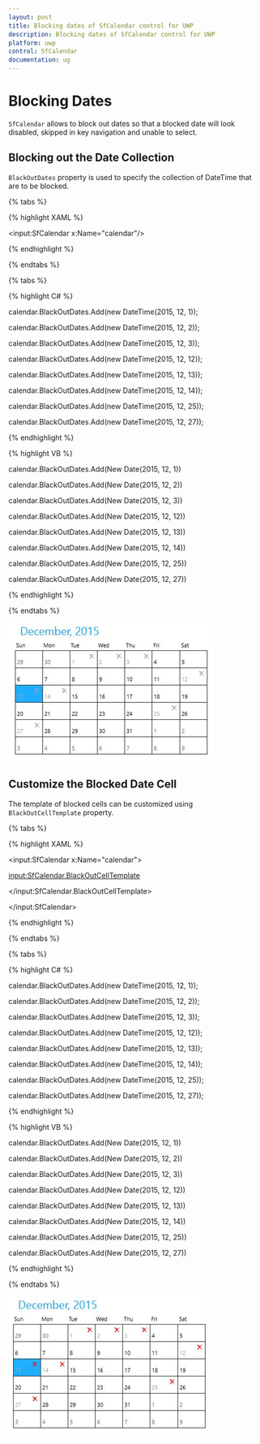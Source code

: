 ```yaml
---
layout: post
title: Blocking dates of SfCalendar control for UWP
description: Blocking dates of SfCalendar control for UWP
platform: uwp
control: SfCalendar
documentation: ug
---
```


# Blocking Dates

`SfCalendar` allows to block out dates so that a blocked date will look disabled, skipped in key navigation and unable to select.

## Blocking out the Date Collection

`BlackOutDates` property is used to specify the collection of DateTime that are to be blocked.

{% tabs %}

{% highlight XAML %}

<input:SfCalendar x:Name="calendar"/>

{% endhighlight %}

{% endtabs %}

{% tabs %}

{% highlight C# %}

calendar.BlackOutDates.Add(new DateTime(2015, 12, 1));

calendar.BlackOutDates.Add(new DateTime(2015, 12, 2));

calendar.BlackOutDates.Add(new DateTime(2015, 12, 3));

calendar.BlackOutDates.Add(new DateTime(2015, 12, 12));

calendar.BlackOutDates.Add(new DateTime(2015, 12, 13));

calendar.BlackOutDates.Add(new DateTime(2015, 12, 14));

calendar.BlackOutDates.Add(new DateTime(2015, 12, 25));

calendar.BlackOutDates.Add(new DateTime(2015, 12, 27));


{% endhighlight %}

{% highlight VB %}

calendar.BlackOutDates.Add(New Date(2015, 12, 1))

calendar.BlackOutDates.Add(New Date(2015, 12, 2))

calendar.BlackOutDates.Add(New Date(2015, 12, 3))

calendar.BlackOutDates.Add(New Date(2015, 12, 12))

calendar.BlackOutDates.Add(New Date(2015, 12, 13))

calendar.BlackOutDates.Add(New Date(2015, 12, 14))

calendar.BlackOutDates.Add(New Date(2015, 12, 25))

calendar.BlackOutDates.Add(New Date(2015, 12, 27))


{% endhighlight %}

{% endtabs %}


![](SfCalendar-images/SfCalendar-img7.jpeg)


## Customize the Blocked Date Cell

The template of blocked cells can be customized using `BlackOutCellTemplate` property.

{% tabs %}

{% highlight XAML %}

<input:SfCalendar x:Name="calendar">

<input:SfCalendar.BlackOutCellTemplate>

<DataTemplate>

<Grid>

<TextBlock Text="&#xE106;" Foreground="Red"
           VerticalAlignment="Top" FontFamily="Segoe UI Symbol"
		   Margin="3" HorizontalAlignment="Right"/>
		   
<TextBlock Text="{Binding Day}" Foreground="#FFA5A5A5"
           VerticalAlignment="Bottom" Margin="3"/>
</Grid>

</DataTemplate>

</input:SfCalendar.BlackOutCellTemplate>

</input:SfCalendar>


{% endhighlight %}

{% endtabs %}


{% tabs %}

{% highlight C# %}

calendar.BlackOutDates.Add(new DateTime(2015, 12, 1));

calendar.BlackOutDates.Add(new DateTime(2015, 12, 2));

calendar.BlackOutDates.Add(new DateTime(2015, 12, 3));

calendar.BlackOutDates.Add(new DateTime(2015, 12, 12));

calendar.BlackOutDates.Add(new DateTime(2015, 12, 13));

calendar.BlackOutDates.Add(new DateTime(2015, 12, 14));

calendar.BlackOutDates.Add(new DateTime(2015, 12, 25));

calendar.BlackOutDates.Add(new DateTime(2015, 12, 27));


{% endhighlight %}

{% highlight VB %}

calendar.BlackOutDates.Add(New Date(2015, 12, 1))

calendar.BlackOutDates.Add(New Date(2015, 12, 2))

calendar.BlackOutDates.Add(New Date(2015, 12, 3))

calendar.BlackOutDates.Add(New Date(2015, 12, 12))

calendar.BlackOutDates.Add(New Date(2015, 12, 13))

calendar.BlackOutDates.Add(New Date(2015, 12, 14))

calendar.BlackOutDates.Add(New Date(2015, 12, 25))

calendar.BlackOutDates.Add(New Date(2015, 12, 27))

{% endhighlight %}

{% endtabs %}


![](SfCalendar-images/SfCalendar-img8.jpeg)



